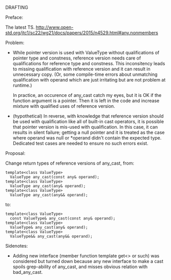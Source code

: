 DRAFTING


Preface:

  The latest TS.
  http://www.open-std.org/jtc1/sc22/wg21/docs/papers/2015/n4529.html#any.nonmembers

Problem:

  - While pointer version is used with ValueType without qualifications
    of pointer type and constness, reference version needs care of
    qualifications for reference type and constness.
    This inconsitency leads to missing qualification with reference
    version and it can result in unnecessary copy. (Or, some
    compile-time errors about unmatching qualification with operand
    which are just irritating but are not problem at runtime.)

    In practice, an occurence of any_cast<Heavyweight> catch my eyes,
    but it is OK if the function argument is a pointer. Then it is left
    in the code and increase mixture with qualified uses of reference
    version.

  - (hypothetical)
    In reverse, with knowledge that reference version should be used
    with qualification like all of built-in cast operators, it is
    possible that pointer version is mis-used with qualification. In
    this case, it can results in silent failure; getting a null pointer
    and it is treated as the case where operand was null or *operand
    didn't contain the expected type. Dedicated test cases are needed to
    ensure no such errors exist.

Proposal:

  Change return types of reference versions of any_cast, from:

    template<class ValueType>
      ValueType any_cast(const any& operand);
    template<class ValueType>
      ValueType any_cast(any& operand);
    template<class ValueType>
      ValueType any_cast(any&& operand);

  to:

    template<class ValueType>
      const ValueType& any_cast(const any& operand);
    template<class ValueType>
      ValueType& any_cast(any& operand);
    template<class ValueType>
      ValueType&& any_cast(any&& operand);


Sidenotes:

  - Adding new interface (member function template get<> or such) was
    considered but turned down because any new interface to make a cast
    spoils grep-ability of any_cast, and misses obvious relation with
    bad_any_cast.
